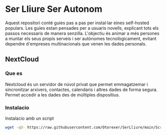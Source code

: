 
# Ser Lliure Ser Autonom

Aquest repositori conté guies pas a pas per instal·lar eines self-hosted populars. Les guies estan pensades per a usuaris novells, explicant tots els passos necessaris de manera senzilla. L'objectiu és animar a més persones a muntar els seus propis serveis i ser autònomes tecnològicament, evitant dependre d'empreses multinacionals que venen les dades personals.

## NextCloud

### Que es

Nextcloud és un servidor de núvol privat que permet emmagatzemar i sincronitzar arxivers, contactes, calendaris i altres dades de forma segura. Permet accedir a les dades des de múltiples dispositius.

### Instalacio

Instalacio amb un script

```bash
wget -qO- https://raw.githubusercontent.com/Otorexer/SerLliure/main/Scripts/NextCloud.sh | bash
```
